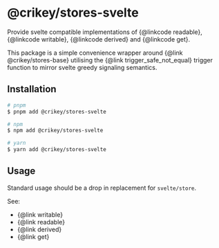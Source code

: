 # @crikey/stores-svelte

Provide svelte compatible implementations of {@linkcode readable}, {@linkcode writable}, {@linkcode derived} 
and {@linkcode get}.

This package is a simple convenience wrapper around {@link @crikey/stores-base} utilising the 
{@link trigger_safe_not_equal} trigger function to mirror svelte greedy signaling semantics.

## Installation

```bash
# pnpm
$ pnpm add @crikey/stores-svelte

# npm
$ npm add @crikey/stores-svelte

# yarn
$ yarn add @crikey/stores-svelte
```

## Usage

Standard usage should be a drop in replacement for `svelte/store`.

See:
* {@link writable}
* {@link readable}
* {@link derived}
* {@link get}
